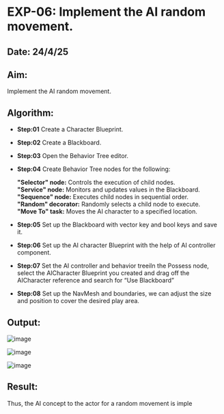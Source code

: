 # EXP-06: Implement the AI random movement.
## Date: 24/4/25

## Aim:
Implement the AI random movement.

## Algorithm:
- **Step:01** Create a Character Blueprint.
- **Step:02** Create a Blackboard.
- **Step:03** Open the Behavior Tree editor.
- **Step:04** Create Behavior Tree nodes for the following:

    **"Selector" node:** Controls the execution of child nodes.  
    **"Service" node:** Monitors and updates values in the Blackboard.  
    **"Sequence" node:** Executes child nodes in sequential order.  
    **"Random" decorator:** Randomly selects a child node to execute.  
    **"Move To" task:** Moves the AI character to a specified location.

- **Step:05** Set up the Blackboard with vector key and bool keys and save it.
- **Step:06** Set up the AI character Blueprint with the help of AI controller component.
- **Step:07** Set the AI controller and behavior treeiIn the Possess node, select the AICharacter Blueprint you created and drag off the AICharacter reference and search for “Use Blackboard”
- **Step:08** Set up the NavMesh and boundaries, we can adjust the size and position to cover the desired play area.

## Output:

![image](https://github.com/user-attachments/assets/23562410-300b-408f-8e9c-e4c3a9ea7037)

![image](https://github.com/user-attachments/assets/ae6737ed-0930-4580-a571-048622117929)

![image](https://github.com/user-attachments/assets/d53b8f65-89ee-4099-af6c-2f2aa92e1744)


## Result:
Thus, the AI concept to the actor for a random movement is imple
